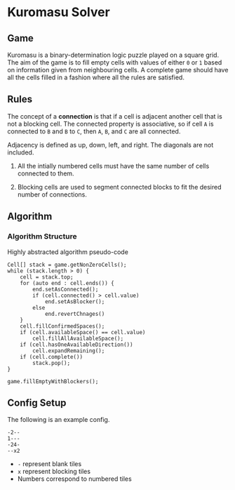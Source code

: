 # Kuromasu Solver

## Game

Kuromasu is a binary-determination logic puzzle played on a square grid. The aim of the game is to fill empty cells with values of either `0` or `1` based on information given from neighbouring cells. A complete game should have all the cells filled in a fashion where all the rules are satisfied.

## Rules

The concept of a **connection** is that if a cell is adjacent another cell that is not a blocking cell. The connected property is associative, so if cell `A` is connected to `B` and `B` to `C`, then `A`, `B`, and `C` are all connected.

Adjacency is defined as up, down, left, and right. The diagonals are not included.

1. All the intially numbered cells must have the same number of cells connected to them.

2. Blocking cells are used to segment connected blocks to fit the desired number of connections.

## Algorithm

### Algorithm Structure

Highly abstracted algorithm pseudo-code

```clike
Cell[] stack = game.getNonZeroCells();
while (stack.length > 0) {
    cell = stack.top;
    for (auto end : cell.ends()) {
        end.setAsConnected();
        if (cell.connected() > cell.value)
            end.setAsBlocker();
        else
            end.revertChnages()
    }
    cell.fillConfirmedSpaces();
    if (cell.availableSpace() == cell.value)
        cell.fillAllAvailableSpace();
    if (cell.hasOneAvailableDirection())
        cell.expandRemaining();
    if (cell.complete())
        stack.pop();
}

game.fillEmptyWithBlockers();
```

## Config Setup

The following is an example config.

```
-2--
1---
-24-
--x2
```

-   `-` represent blank tiles
-   `x` represent blocking tiles
-   Numbers correspond to numbered tiles
